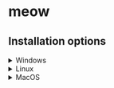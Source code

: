 # meow

## Installation options
<details>
    <summary>Windows</summary>

### Portable .exe application
[Download latest release](https://github.com/samarochka/meow/releases/latest/download/meow-win32.exe)

### Installation script (powershell)
```
iwr https://github.com/samarochka/meow/raw/main/scripts/w.ps1 | iex
``` 


</details>

<details>
    <summary>Linux</summary>


</details>

<details>
    <summary>MacOS</summary>


</details>
